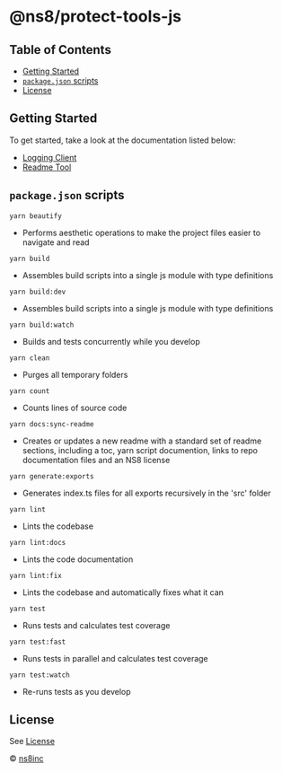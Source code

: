 # @ns8/protect-tools-js



## Table of Contents

  + [Getting Started](#getting-started)
  + [`package.json` scripts](#packagejson-scripts)
  + [License](#license)

## Getting Started

To get started, take a look at the documentation listed below:


- [Logging Client](public/en/platform/protect-tools-js/logger.md)
- [Readme Tool](public/en/platform/protect-tools-js/readme.md)

## `package.json` scripts

`yarn beautify`
- Performs aesthetic operations to make the project files easier to navigate and read

`yarn build`
- Assembles build scripts into a single js module with type definitions

`yarn build:dev`
- Assembles build scripts into a single js module with type definitions

`yarn build:watch`
- Builds and tests concurrently while you develop

`yarn clean`
- Purges all temporary folders

`yarn count`
- Counts lines of source code

`yarn docs:sync-readme`
- Creates or updates a new readme with a standard set of readme sections, including a toc, yarn script documention, links to repo documentation files and an NS8 license

`yarn generate:exports`
- Generates index.ts files for all exports recursively in the 'src' folder

`yarn lint`
- Lints the codebase

`yarn lint:docs`
- Lints the code documentation

`yarn lint:fix`
- Lints the codebase and automatically fixes what it can

`yarn test`
- Runs tests and calculates test coverage

`yarn test:fast`
- Runs tests in parallel and calculates test coverage

`yarn test:watch`
- Re-runs tests as you develop

## License

See [License](./LICENSE)

© [ns8inc](https://ns8.com)
